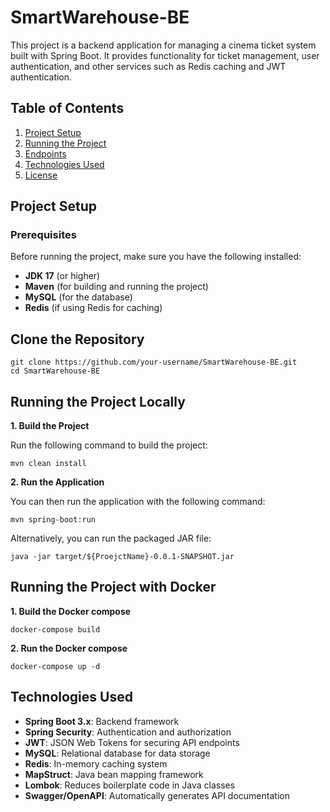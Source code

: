 # SmartWarehouse-BE

This project is a backend application for managing a cinema ticket system built with Spring Boot. It provides functionality for ticket management, user authentication, and other services such as Redis caching and JWT authentication.

## Table of Contents

1. [Project Setup](#project-setup)
2. [Running the Project](#running-the-project)
3. [Endpoints](#endpoints)
4. [Technologies Used](#technologies-used)
5. [License](#license)

## Project Setup

### Prerequisites

Before running the project, make sure you have the following installed:

- **JDK 17** (or higher)
- **Maven** (for building and running the project)
- **MySQL** (for the database)
- **Redis** (if using Redis for caching)

## Clone the Repository
```
git clone https://github.com/your-username/SmartWarehouse-BE.git
cd SmartWarehouse-BE
```
## Running the Project Locally
**1. Build the Project**

Run the following command to build the project:
```
mvn clean install
```
**2. Run the Application**

You can then run the application with the following command:
```
mvn spring-boot:run
```
Alternatively, you can run the packaged JAR file:
```
java -jar target/${ProejctName}-0.0.1-SNAPSHOT.jar
```
## Running the Project with Docker
**1. Build the Docker compose**
```
docker-compose build
```
**2. Run the Docker compose**
```
docker-compose up -d
```

## Technologies Used
- **Spring Boot 3.x**: Backend framework
- **Spring Security**: Authentication and authorization
- **JWT**: JSON Web Tokens for securing API endpoints
- **MySQL**: Relational database for data storage
- **Redis**: In-memory caching system
- **MapStruct**: Java bean mapping framework
- **Lombok**: Reduces boilerplate code in Java classes
- **Swagger/OpenAPI**: Automatically generates API documentation
